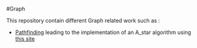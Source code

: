 #Graph

This repository contain different Graph related work such as :

- [Pathfinding](https://github.com/Shifoue/Portfolio/tree/main/Graph/Pathfinding) leading to the implementation of an A_star algorithm using [this site](https://www.redblobgames.com/pathfinding/a-star/introduction.html)

